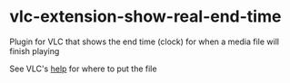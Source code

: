 # vlc-extension-show-real-end-time
Plugin for VLC that shows the end time (clock) for when a media file will finish playing

See VLC's [help](https://www.vlchelp.com/install-vlc-media-player-addon/) for where to put the file
